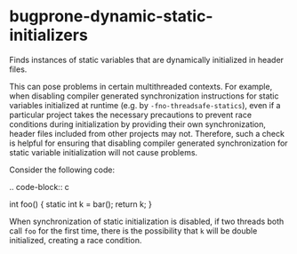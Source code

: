 bugprone-dynamic-static-initializers
====================================

Finds instances of static variables that are dynamically initialized in
header files.

This can pose problems in certain multithreaded contexts. For example,
when disabling compiler generated synchronization instructions for
static variables initialized at runtime (e.g. by
`-fno-threadsafe-statics`), even if a particular project takes the
necessary precautions to prevent race conditions during initialization
by providing their own synchronization, header files included from other
projects may not. Therefore, such a check is helpful for ensuring that
disabling compiler generated synchronization for static variable
initialization will not cause problems.

Consider the following code:

.. code-block:: c

int foo() { static int k = bar(); return k; }

When synchronization of static initialization is disabled, if two
threads both call `foo` for the first time, there is the possibility
that `k` will be double initialized, creating a race condition.
